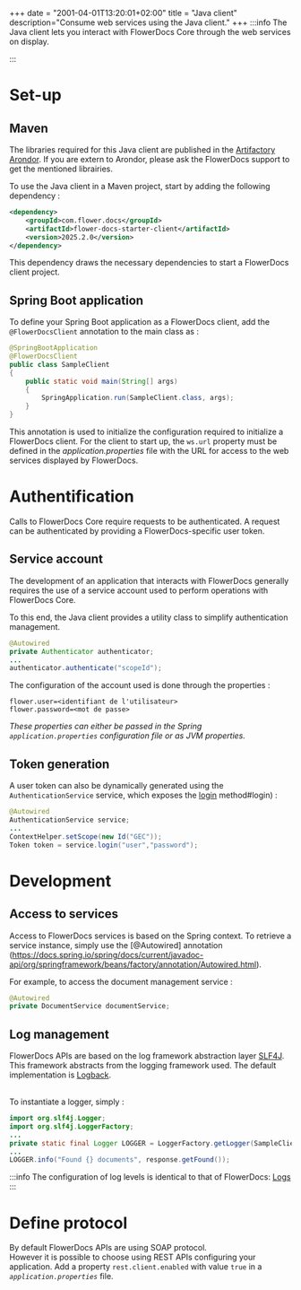 +++
date = "2001-04-01T13:20:01+02:00"
title = "Java client"
description="Consume web services using the Java client."
+++
:::info
The Java client lets you interact with FlowerDocs Core through the web services on display.

:::



# Set-up

## Maven

The libraries required for this Java client are published in the [Artifactory Arondor](https://artifactory.arondor.cloud/artifactory/arondor-release).
If you are extern to Arondor, please ask the FlowerDocs support to get the mentioned librairies.

To use the Java client in a Maven project, start by adding the following dependency : 

```xml
<dependency>
    <groupId>com.flower.docs</groupId>
    <artifactId>flower-docs-starter-client</artifactId>
    <version>2025.2.0</version>
</dependency>
```

This dependency draws the necessary dependencies to start a FlowerDocs client project.

## Spring Boot application

To define your Spring Boot application as a FlowerDocs client, add the `@FlowerDocsClient` annotation to the main class as : 

```java
@SpringBootApplication
@FlowerDocsClient
public class SampleClient
{
    public static void main(String[] args)
    {
        SpringApplication.run(SampleClient.class, args);
    }
}
```

This annotation is used to initialize the configuration required to initialize a FlowerDocs client. For the client to start up, the `ws.url` property must be defined in the _application.properties_ file with the URL for access to the web services displayed by FlowerDocs.


# Authentification 

Calls to FlowerDocs Core require requests to be authenticated. A request can be authenticated by providing a FlowerDocs-specific user token.

## Service account

The development of an application that interacts with FlowerDocs generally requires the use of a service account used to perform operations with FlowerDocs Core.

To this end, the Java client provides a utility class to simplify authentication management.

```java
@Autowired
private Authenticator authenticator;
...
authenticator.authenticate("scopeId"); 
```

The configuration of the account used is done through the properties : 

```properties
flower.user=<identifiant de l'utilisateur>
flower.password=<mot de passe>
```
*These properties can either be passed in the Spring `application.properties` configuration file or as JVM properties.*


## Token generation

A user token can also be dynamically generated using the `AuthenticationService` service, which exposes the [login](/javadocs/service/com/flower/docs/service/api/security/AuthenticationService.html) method#login) : 

```java
@Autowired
AuthenticationService service;
...
ContextHelper.setScope(new Id("GEC"));
Token token = service.login("user","password");
```

# Development


## Access to services

Access to FlowerDocs services is based on the Spring context. To retrieve a service instance, simply use the [@Autowired] annotation (https://docs.spring.io/spring/docs/current/javadoc-api/org/springframework/beans/factory/annotation/Autowired.html).


For example, to access the document management service : 

```java
@Autowired
private DocumentService documentService;
```

## Log management

FlowerDocs APIs are based on the log framework abstraction layer [SLF4J](https://www.slf4j.org/). This framework abstracts from the logging framework used. The default implementation is [Logback](https://logback.qos.ch/).

<br/>
To instantiate a logger, simply : 

```java
import org.slf4j.Logger;
import org.slf4j.LoggerFactory;
...
private static final Logger LOGGER = LoggerFactory.getLogger(SampleClient.class);
...
LOGGER.info("Found {} documents", response.getFound());

```

:::info
The configuration of log levels is identical to that of FlowerDocs: [Logs](broken-link.md)
:::

# Define protocol

By default FlowerDocs APIs are using SOAP protocol.
<br/>
However it is possible to choose using REST APIs configuring your application.
Add a property `rest.client.enabled` with value `true` in a _`application.properties`_ file.
